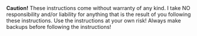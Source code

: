 <div class="notice--danger">
<b>Caution!</b> These instructions come without warranty of any kind. I take NO responsibility and/or liability for anything that is the result of you following these instructions. Use the instructions at your own risk! Always make backups before following the instructions!
</div>